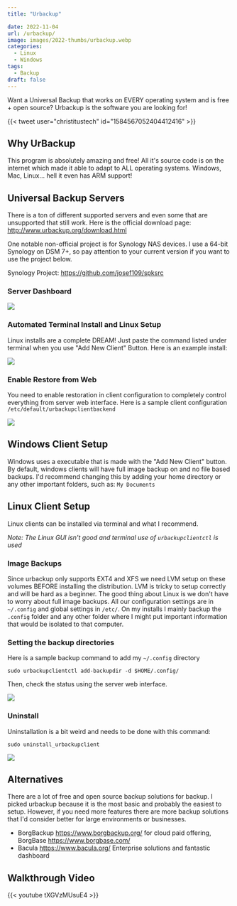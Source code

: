 ```yaml
---
title: "Urbackup"

date: 2022-11-04
url: /urbackup/
image: images/2022-thumbs/urbackup.webp
categories:
  - Linux
  - Windows
tags:
  - Backup
draft: false
---
```

Want a Universal Backup that works on EVERY operating system and is free + open source? Urbackup is the software you are looking for!
<!--more-->

{{< tweet user="christitustech" id="1584567052404412416" >}}

## Why UrBackup

This program is absolutely amazing and free! All it's source code is on the internet which made it able to adapt to ALL operating systems. Windows, Mac, Linux... hell it even has ARM support!

## Universal Backup Servers

There is a ton of different supported servers and even some that are unsupported that still work. Here is the official download page: <http://www.urbackup.org/download.html>

One notable non-official project is for Synology NAS devices. I use a 64-bit Synology on DSM 7+, so pay attention to your current version if you want to use the project below. 

Synology Project: <https://github.com/josef109/spksrc>

### Server Dashboard

 ![](/images/2022/urbackup/dash.webp)

### Automated Terminal Install and Linux Setup

Linux installs are a complete DREAM! Just paste the command listed under terminal when you use "Add New Client" Button. Here is an example install:

![](/images/2022/urbackup/linux-term.webp)

### Enable Restore from Web

You need to enable restoration in client configuration to completely control everything from server web interface. Here is a sample client configuration `/etc/default/urbackupclientbackend`

![](/images/2022/urbackup/enable-web.webp)

## Windows Client Setup

Windows uses a executable that is made with the "Add New Client" button. By default, windows clients will have full image backup on and no file based backups. I'd recommend changing this by adding your home directory or any other important folders, such as: `My Documents`

## Linux Client Setup

Linux clients can be installed via terminal and what I recommend. 

_Note: The Linux GUI isn't good and terminal use of `urbackupclientctl` is used_

### Image Backups

Since urbackup only supports EXT4 and XFS we need LVM setup on these volumes BEFORE installing the distribution. LVM is tricky to setup correctly and will be hard as a beginner. The good thing about Linux is we don't have to worry about full image backups. All our configuration settings are in `~/.config` and global settings in `/etc/`. On my installs I mainly backup the `.config` folder and any other folder where I might put important information that would be isolated to that computer.  

### Setting the backup directories

Here is a sample backup command to add my `~/.config` directory

```
sudo urbackupclientctl add-backupdir -d $HOME/.config/
```

Then, check the status using the server web interface. 

![](/images/2022/urbackup/linux-file.webp)

### Uninstall

Uninstallation is a bit weird and needs to be done with this command: 

```
sudo uninstall_urbackupclient
```

![](/images/2022/urbackup/linux-uninstall.webp)

## Alternatives

There are a lot of free and open source backup solutions for backup. I picked urbackup because it is the most basic and probably the easiest to setup. However, if you need more features there are more backup solutions that I'd consider better for large environments or businesses. 

- BorgBackup <https://www.borgbackup.org/> for cloud paid offering, BorgBase <https://www.borgbase.com/>
- Bacula <https://www.bacula.org/> Enterprise solutions and fantastic dashboard

## Walkthrough Video

{{< youtube tXGVzMUsuE4 >}}
